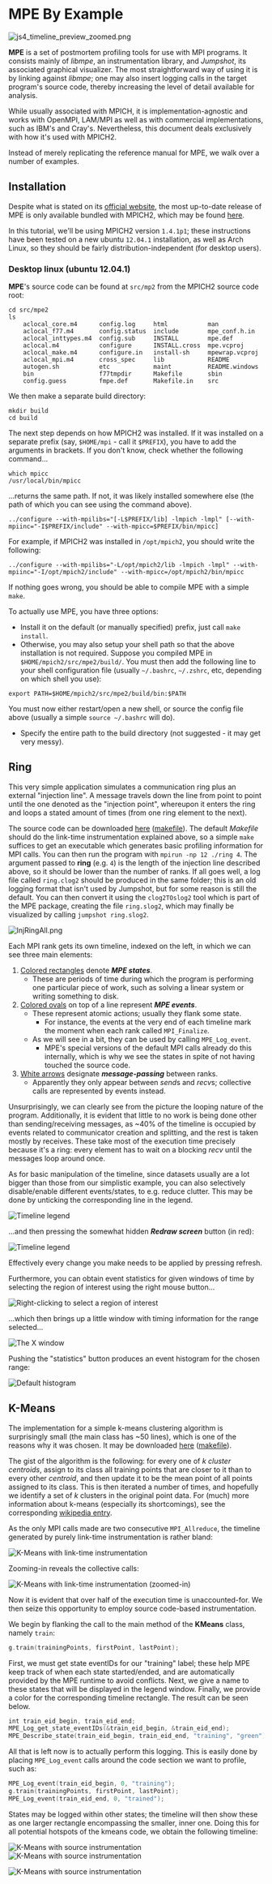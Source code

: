 # MPE By Example

![js4_timeline_preview_zoomed.png](../images/Js4_timeline_preview_zoomed.png
"js4_timeline_preview_zoomed.png")

**MPE** is a set of postmortem profiling tools for use with MPI
programs. It consists mainly of *libmpe*, an instrumentation library,
and *Jumpshot*, its associated graphical visualizer. The most
straightforward way of using it is by linking against *libmpe*; one may
also insert logging calls in the target program's source code, thereby
increasing the level of detail available for analysis.

While usually associated with MPICH, it is implementation-agnostic and
works with OpenMPI, LAM/MPI as well as with commercial implementations,
such as IBM's and Cray's. Nevertheless, this document deals exclusively
with how it's used with MPICH2.

Instead of merely replicating the reference manual for MPE, we walk over
a number of examples.

## Installation

Despite what is stated on its
[official website](http://www.mcs.anl.gov/research/projects/perfvis/download/index.htm),
the most up-to-date release of MPE is only available bundled with
MPICH2, which may be found
[here](http://www.mcs.anl.gov/research/projects/mpich2/downloads/index.php?s=downloads).

In this tutorial, we'll be using MPICH2 version `1.4.1p1`; these
instructions have been tested on a new ubuntu `12.04.1` installation, as
well as Arch Linux, so they should be fairly distribution-independent
(for desktop users).

### Desktop linux (ubuntu 12.04.1)

**MPE**'s source code can be found at `src/mp2` from the MPICH2 source
code root:

```
cd src/mpe2
ls
    aclocal_core.m4      config.log     html           man
    aclocal_f77.m4       config.status  include        mpe_conf.h.in
    aclocal_inttypes.m4  config.sub     INSTALL        mpe.def
    aclocal.m4           configure      INSTALL.cross  mpe.vcproj
    aclocal_make.m4      configure.in   install-sh     mpewrap.vcproj
    aclocal_mpi.m4       cross_spec     lib            README
    autogen.sh           etc            maint          README.windows
    bin                  f77tmpdir      Makefile       sbin
    config.guess         fmpe.def       Makefile.in    src
```

We then make a separate build directory:

```
mkdir build
cd build
```

The next step depends on how MPICH2 was installed. If it was installed
on a separate prefix (say, `$HOME/mpi` - call it `$PREFIX`), you have to
add the arguments in brackets. If you don't know, check whether the
following command...

```
which mpicc
/usr/local/bin/mpicc
```

...returns the same path. If not, it was likely installed somewhere else
(the path of which you can see using the command above).

```
../configure --with-mpilibs="[-L$PREFIX/lib] -lmpich -lmpl" [--with-mpiinc="-I$PREFIX/include" --with-mpicc=$PREFIX/bin/mpicc]
```

For example, if MPICH2 was installed in `/opt/mpich2`, you should write
the following:

```
../configure --with-mpilibs="-L/opt/mpich2/lib -lmpich -lmpl" --with-mpiinc="-I/opt/mpich2/include" --with-mpicc=/opt/mpich2/bin/mpicc
```

If nothing goes wrong, you should be able to compile MPE with a simple
`make`.

To actually use MPE, you have three options:

- Install it on the default (or manually specified) prefix, just call
  `make install`.
- Otherwise, you may also setup your shell path so that the above
  installation is not required. Suppose you compiled MPE in
  `$HOME/mpich2/src/mpe2/build/`. You must then add the following line
  to your shell configuration file (usually `~/.bashrc`, `~/.zshrc`,
  etc, depending on which shell you use):

```
export PATH=$HOME/mpich2/src/mpe2/build/bin:$PATH
```

You must now either restart/open a new shell, or source the config file
above (usually a simple `source ~/.bashrc` will do).

- Specify the entire path to the build directory (not suggested - it
  may get very messy).

## Ring

This very simple application simulates a communication ring plus an
external "injection line". A message travels down the line from point to
point until the one denoted as the "injection point", whereupon it
enters the ring and loops a stated amount of times (from one ring
element to the next).

The source code can be downloaded [here](../text/Ring.c)
([makefile](../text/Makefile.ring)). The default
*Makefile* should do the link-time instrumentation explained above, so a
simple `make` suffices to get an executable which generates basic
profiling information for MPI calls. You can then run the program with
`mpirun -np 12 ./ring 4`. The argument passed to **ring** (e.g. `4`) is
the length of the injection line described above, so it should be lower
than the number of ranks. If all goes well, a log file called
`ring.clog2` should be produced in the same folder; this is an old
logging format that isn't used by Jumpshot, but for some reason is still
the default. You can then convert it using the `clog2TOslog2` tool which
is part of the MPE package, creating the file `ring.slog2`, which may
finally be visualized by calling `jumpshot ring.slog2`.

![InjRingAll.png](../images/InjRingAll.png "injRingAll.png")

Each MPI rank gets its own timeline, indexed on the left, in which we
can see three main elements:

1.  <ins>Colored rectangles</ins> denote ***MPE states***.
    - These are periods of time during which the program is performing
      one particular piece of work, such as solving a linear system or
      writing something to disk.
2.  <ins>Colored ovals</ins> on top of a line represent ***MPE
    events***.
    - These represent atomic actions; usually they flank some state.
        - For instance, the events at the very end of each timeline
          mark the moment when each rank called `MPI_Finalize`.
    - As we will see in a bit, they can be used by calling `MPE_Log_event`.
        - MPE's special versions of the default MPI calls already do
          this internally, which is why we see the states in spite of
          not having touched the source code.
3.  <ins>White arrows</ins> designate ***message-passing*** between
    ranks.
    - Apparently they only appear between *send*s and *recv*s;
      collective calls are represented by events instead.

Unsurprisingly, we can clearly see from the picture the looping nature
of the program. Additionally, it is evident that little to no work is
being done other than sending/receiving messages, as \~40% of the
timeline is occupied by events related to communicator creation and
splitting, and the rest is taken mostly by receives. These take most of
the execution time precisely because it's a ring: every element has to
wait on a blocking *recv* until the messages loop around once.

As for basic manipulation of the timeline, since datasets usually are a
lot bigger than those from our simplistic example, you can also
selectively disable/enable different events/states, to e.g. reduce
clutter. This may be done by unticking the corresponding line in the
legend.

![Timeline legend](../images/InjRingLegend.png "Timeline legend")

...and then pressing the somewhat hidden ***Redraw screen*** button (in
red):

![Timeline legend](../images/JumpshotRedraw.png "Timeline legend")

Effectively every change you make needs to be applied by pressing
refresh.

Furthermore, you can obtain event statistics for given windows of time
by selecting the region of interest using the right mouse button...

![Right-clicking to select a region of
interest](../images/InjRingSelectHistogram.png
"Right-clicking to select a region of interest")

...which then brings up a little window with timing information for the
range selected...

![The X window](../images/InjRingSelectHistogramWidget.png "The X window")

Pushing the "statistics" button produces an event histogram for the
chosen range:

![Default histogram](../images/InjRingHistogramCumulative.png
"Default histogram")

## K-Means

The implementation for a simple k-means clustering algorithm is
surprisingly small (the main class has \~50 lines), which is one of the
reasons why it was chosen. It may be downloaded
[here](../text/Kmeans.cpp)
([makefile](../text/Makefile.kmeans)).

The gist of the algorithm is the following: for every one of $k$
*cluster centroids*, assign to its class all training points that are
closer to it than to every other *centroid*, and then update it to be
the mean point of all points assigned to its class. This is then
iterated a number of times, and hopefully we identify a set of
$k$ clusters in the original point data. For (much) more information
about k-means (especially its shortcomings), see the corresponding
[wikipedia entry](http://en.wikipedia.org/wiki/K-means).

As the only MPI calls made are two consecutive `MPI_Allreduce`, the
timeline generated by purely link-time instrumentation is rather bland:

![K-Means with link-time instrumentation](../images/KmeansLTInst.png
"K-Means with link-time instrumentation")

Zooming-in reveals the collective calls:

![K-Means with link-time instrumentation (zoomed-in)](../images/KmeansLTzoom.png
"K-Means with link-time instrumentation (zoomed-in)")

Now it is evident that over half of the execution time is
unaccounted-for. We then seize this opportunity to employ source
code-based instrumentation.

We begin by flanking the call to the main method of the **KMeans**
class, namely `train`:

```c
g.train(trainingPoints, firstPoint, lastPoint);
```

First, we must get state eventIDs for our "training" label; these help
MPE keep track of when each state started/ended, and are automatically
provided by the MPE runtime to avoid conflicts. Next, we give a name to
these states that will be displayed in the legend window. Finally, we
provide a color for the corresponding timeline rectangle. The result can
be seen below.

```c
int train_eid_begin, train_eid_end;
MPE_Log_get_state_eventIDs(&train_eid_begin, &train_eid_end);
MPE_Describe_state(train_eid_begin, train_eid_end, "training", "green");
```

All that is left now is to actually perform this logging. This is easily
done by placing `MPE_Log_event` calls around the code section we want to
profile, such as:

```c
MPE_Log_event(train_eid_begin, 0, "training");
g.train(trainingPoints, firstPoint, lastPoint);
MPE_Log_event(train_eid_end, 0, "trained");
```

States may be logged within other states; the timeline will then show
these as one larger rectangle encompassing the smaller, inner one. Doing
this for all potential hotspots of the kmeans code, we obtain the
following timeline:

![K-Means with source instrumentation](../images/KmeansSCmain.png "K-Means with source instrumentation")
![K-Means with source instrumentation](../images/KmeansSCLegend.png "K-Means with source instrumentation")

![K-Means with source instrumentation](../images/KmeansSCzoom.png "K-Means with source instrumentation")
